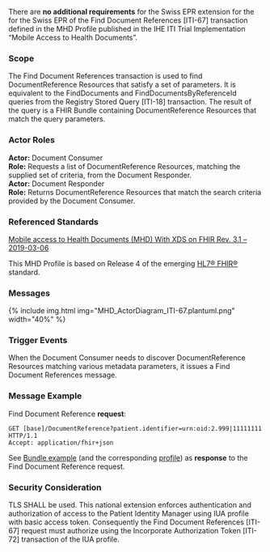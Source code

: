There are **no additional requirements** for the Swiss EPR extension for the for the Swiss EPR of the Find
Document References [ITI-67] transaction defined in the MHD Profile published in the IHE ITI Trial Implementation
“Mobile Access to Health Documents”.

### Scope

The Find Document References transaction is used to find DocumentReference Resources that
satisfy a set of parameters. It is equivalent to the FindDocuments and
FindDocumentsByReferenceId queries from the Registry Stored Query [ITI-18] transaction. The
result of the query is a FHIR Bundle containing DocumentReference Resources that match the
query parameters.

### Actor Roles

**Actor:** Document Consumer   
**Role:** Requests a list of DocumentReference Resources, matching the supplied set of criteria, from the Document Responder.   
**Actor:** Document Responder   
**Role:** Returns DocumentReference Resources that match the search criteria provided by the Document Consumer.   

### Referenced Standards

[Mobile access to Health Documents (MHD) With XDS on FHIR Rev. 3.1 – 2019-03-06](https://www.ihe.net/uploadedFiles/Documents/ITI/IHE_ITI_Suppl_MHD.pdf)   

This MHD Profile is based on Release 4 of the emerging [HL7® FHIR®](https://www.hl7.org/fhir/index.html) standard.

### Messages

{% include img.html img="MHD_ActorDiagram_ITI-67.plantuml.png" width="40%" %}

### Trigger Events

When the Document Consumer needs to discover DocumentReference Resources matching
various metadata parameters, it issues a Find Document References message. 

### Message Example

Find Document Reference **request**:
```
GET [base]/DocumentReference?patient.identifier=urn:oid:2.999|11111111 HTTP/1.1
Accept: application/fhir+json
```

See [Bundle example](Bundle-Bundle-FindDocumentReferences.html) (and the corresponding [profile](StructureDefinition-ch-mhd-comprehensive-documentreference-bundle.html)) as **response** to the Find Document Reference request.

### Security Consideration

TLS SHALL be used. This national extension enforces authentication and authorization of access to the
Patient Identity Manager using IUA profile with basic access token. Consequently
the Find Document References [ITI-67] request must authorize using the Incorporate Authorization Token
[ITI-72] transaction of the IUA profile.